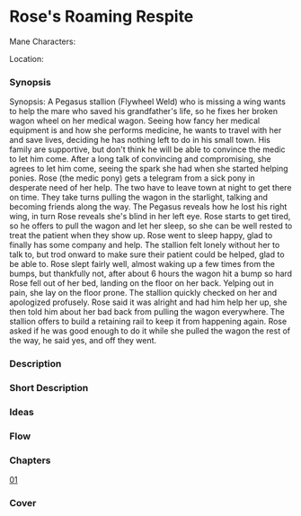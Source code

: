 # Rose's Roaming Respite

Mane Characters: 

Location: 

### Synopsis

Synopsis: A Pegasus stallion (Flywheel Weld) who is missing a wing wants to help the mare who saved his grandfather's life, so he fixes her broken wagon wheel on her medical wagon. Seeing how fancy her medical equipment is and how she performs medicine, he wants to travel with her and save lives, deciding he has nothing left to do in his small town. His family are supportive, but don't think he will be able to convince the medic to let him come. After a long talk of convincing and compromising, she agrees to let him come, seeing the spark she had when she started helping ponies. Rose (the medic pony) gets a telegram from a sick pony in desperate need of her help. The two have to leave town at night to get there on time. They take turns pulling the wagon in the starlight, talking and becoming friends along the way. The Pegasus reveals how he lost his right wing, in turn Rose reveals she's blind in her left eye. Rose starts to get tired, so he offers to pull the wagon and let her sleep, so she can be well rested to treat the patient when they show up. Rose went to sleep happy, glad to finally has some company and help. The stallion felt lonely without her to talk to, but trod onward to make sure their patient could be helped, glad to be able to. Rose slept fairly well, almost waking up a few times from the bumps, but thankfully not, after about 6 hours the wagon hit a bump so hard Rose fell out of her bed, landing on the floor on her back. Yelping out in pain, she lay on the floor prone. The stallion quickly checked on her and apologized profusely. Rose said it was alright and had him help her up, she then told him about her bad back from pulling the wagon everywhere. The stallion offers to build a retaining rail to keep it from happening again. Rose asked if he was good enough to do it while she pulled the wagon the rest of the way, he said yes, and off they went.

### Description


### Short Description


### Ideas


### Flow


### Chapters

[01](./01.md)

### Cover


